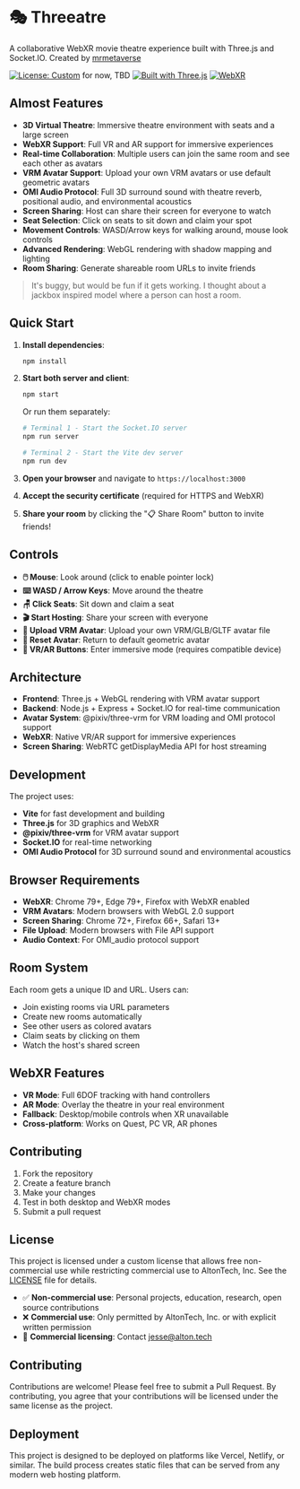 # 🎭 Threeatre

A collaborative WebXR movie theatre experience built with Three.js and Socket.IO. Created by [mrmetaverse](https://altontech.com)



[![License: Custom](https://img.shields.io/badge/License-Custom-blue.svg)](LICENSE) for now, TBD
[![Built with Three.js](https://img.shields.io/badge/Built%20with-Three.js-orange.svg)](https://threejs.org/)
[![WebXR](https://img.shields.io/badge/WebXR-Compatible-green.svg)](https://immersiveweb.dev/)

## Almost Features

- **3D Virtual Theatre**: Immersive theatre environment with seats and a large screen
- **WebXR Support**: Full VR and AR support for immersive experiences  
- **Real-time Collaboration**: Multiple users can join the same room and see each other as avatars
- **VRM Avatar Support**: Upload your own VRM avatars or use default geometric avatars
- **OMI Audio Protocol**: Full 3D surround sound with theatre reverb, positional audio, and environmental acoustics
- **Screen Sharing**: Host can share their screen for everyone to watch
- **Seat Selection**: Click on seats to sit down and claim your spot
- **Movement Controls**: WASD/Arrow keys for walking around, mouse look controls
- **Advanced Rendering**: WebGL rendering with shadow mapping and lighting
- **Room Sharing**: Generate shareable room URLs to invite friends

> It's buggy, but would be fun if it gets working. I thought about a jackbox inspired model where a person can host a room. 

## Quick Start

1. **Install dependencies**:
   ```bash
   npm install
   ```

2. **Start both server and client**:
   ```bash
   npm start
   ```

   Or run them separately:
   ```bash
   # Terminal 1 - Start the Socket.IO server
   npm run server

   # Terminal 2 - Start the Vite dev server  
   npm run dev
   ```

3. **Open your browser** and navigate to `https://localhost:3000`

4. **Accept the security certificate** (required for HTTPS and WebXR)

5. **Share your room** by clicking the "📋 Share Room" button to invite friends!

## Controls

- **🖱️ Mouse**: Look around (click to enable pointer lock)
- **⌨️ WASD / Arrow Keys**: Move around the theatre
- **🪑 Click Seats**: Sit down and claim a seat
- **🎬 Start Hosting**: Share your screen with everyone
- **👤 Upload VRM Avatar**: Upload your own VRM/GLB/GLTF avatar file
- **🔄 Reset Avatar**: Return to default geometric avatar
- **📱 VR/AR Buttons**: Enter immersive mode (requires compatible device)

## Architecture

- **Frontend**: Three.js + WebGL rendering with VRM avatar support
- **Backend**: Node.js + Express + Socket.IO for real-time communication
- **Avatar System**: @pixiv/three-vrm for VRM loading and OMI protocol support
- **WebXR**: Native VR/AR support for immersive experiences
- **Screen Sharing**: WebRTC getDisplayMedia API for host streaming

## Development

The project uses:
- **Vite** for fast development and building
- **Three.js** for 3D graphics and WebXR
- **@pixiv/three-vrm** for VRM avatar support
- **Socket.IO** for real-time networking
- **OMI Audio Protocol** for 3D surround sound and environmental acoustics

## Browser Requirements

- **WebXR**: Chrome 79+, Edge 79+, Firefox with WebXR enabled
- **VRM Avatars**: Modern browsers with WebGL 2.0 support
- **Screen Sharing**: Chrome 72+, Firefox 66+, Safari 13+
- **File Upload**: Modern browsers with File API support
- **Audio Context**: For OMI_audio protocol support

## Room System

Each room gets a unique ID and URL. Users can:
- Join existing rooms via URL parameters
- Create new rooms automatically
- See other users as colored avatars
- Claim seats by clicking on them
- Watch the host's shared screen

## WebXR Features

- **VR Mode**: Full 6DOF tracking with hand controllers
- **AR Mode**: Overlay the theatre in your real environment  
- **Fallback**: Desktop/mobile controls when XR unavailable
- **Cross-platform**: Works on Quest, PC VR, AR phones

## Contributing

1. Fork the repository
2. Create a feature branch
3. Make your changes
4. Test in both desktop and WebXR modes
5. Submit a pull request

## License

This project is licensed under a custom license that allows free non-commercial use while restricting commercial use to AltonTech, Inc. See the [LICENSE](LICENSE) file for details.

- ✅ **Non-commercial use**: Personal projects, education, research, open source contributions
- ❌ **Commercial use**: Only permitted by AltonTech, Inc. or with explicit written permission
- 📧 **Commercial licensing**: Contact jesse@alton.tech

## Contributing

Contributions are welcome! Please feel free to submit a Pull Request. By contributing, you agree that your contributions will be licensed under the same license as the project.

## Deployment

This project is designed to be deployed on platforms like Vercel, Netlify, or similar. The build process creates static files that can be served from any modern web hosting platform.
